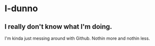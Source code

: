 # I-dunno
I really don't know what I'm doing.
-----------------------------------
I'm kinda just messing around with Github.
Nothin more and nothin less.
